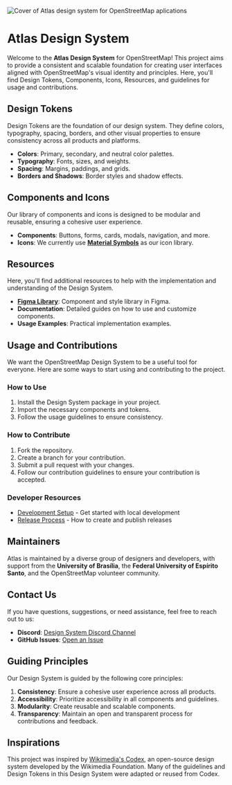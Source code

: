 ![Cover of Atlas design system for OpenStreetMap aplications](/Cover.png)
# Atlas Design System

Welcome to the **Atlas Design System** for OpenStreetMap! This project aims to provide a consistent and scalable foundation for creating user interfaces aligned with OpenStreetMap's visual identity and principles. Here, you'll find Design Tokens, Components, Icons, Resources, and guidelines for usage and contributions.

## Design Tokens
Design Tokens are the foundation of our design system. They define colors, typography, spacing, borders, and other visual properties to ensure consistency across all products and platforms.

- **Colors**: Primary, secondary, and neutral color palettes.
- **Typography**: Fonts, sizes, and weights.
- **Spacing**: Margins, paddings, and grids.
- **Borders and Shadows**: Border styles and shadow effects.

## Components and Icons
Our library of components and icons is designed to be modular and reusable, ensuring a cohesive user experience.

- **Components**: Buttons, forms, cards, modals, navigation, and more.
- **Icons**: We currently use [**Material Symbols**](https://fonts.google.com/icons) as our icon library.

## Resources
Here, you'll find additional resources to help with the implementation and understanding of the Design System.

- [**Figma Library**](https://www.figma.com/design/2vheURjyvYg2oyBeuQOxQ1/Atlas---Design-System?node-id=458-2470&t=831K8B3NnQoe1vdt-1): Component and style library in Figma.
- **Documentation**: Detailed guides on how to use and customize components.
- **Usage Examples**: Practical implementation examples.

## Usage and Contributions
We want the OpenStreetMap Design System to be a useful tool for everyone. Here are some ways to start using and contributing to the project.

### How to Use
1. Install the Design System package in your project.
2. Import the necessary components and tokens.
3. Follow the usage guidelines to ensure consistency.

### How to Contribute
1. Fork the repository.
2. Create a branch for your contribution.
3. Submit a pull request with your changes.
4. Follow our contribution guidelines to ensure your contribution is accepted.

### Developer Resources
- [Development Setup](docs/development.md) - Get started with local development
- [Release Process](docs/releases.md) - How to create and publish releases

## Maintainers
Atlas is maintained by a diverse group of designers and developers, with support from the **University of Brasília**, the **Federal University of Espírito Santo**, and the OpenStreetMap volunteer community.

## Contact Us
If you have questions, suggestions, or need assistance, feel free to reach out to us:

- **Discord**: [Design System Discord Channel](link)
- **GitHub Issues**: [Open an Issue](link)

## Guiding Principles
Our Design System is guided by the following core principles:

1. **Consistency**: Ensure a cohesive user experience across all products.
2. **Accessibility**: Prioritize accessibility in all components and guidelines.
3. **Modularity**: Create reusable and scalable components.
4. **Transparency**: Maintain an open and transparent process for contributions and feedback.

## Inspirations
This project was inspired by [Wikimedia's Codex](https://doc.wikimedia.org/codex/latest/), an open-source design system developed by the Wikimedia Foundation. 
Many of the guidelines and Design Tokens in this Design System were adapted or reused from Codex.
